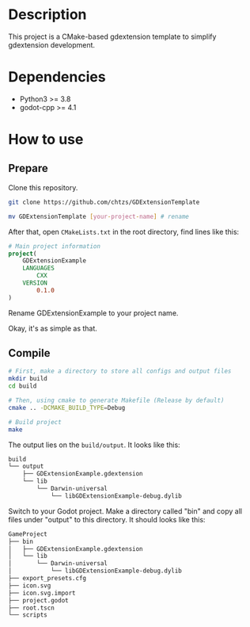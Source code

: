 # Description

This project is a CMake-based gdextension template to simplify gdextension development.

# Dependencies

+ Python3 >= 3.8
+ godot-cpp >= 4.1

# How to use

## Prepare
Clone this repository.
```bash
git clone https://github.com/chtzs/GDExtensionTemplate 

mv GDExtensionTemplate [your-project-name] # rename
```

After that, open `CMakeLists.txt` in the root directory, find lines like this:
```cmake
# Main project information
project( 
    GDExtensionExample
    LANGUAGES
        CXX
    VERSION
        0.1.0
)
```
Rename GDExtensionExample to your project name.

Okay, it's as simple as that.

## Compile

```bash
# First, make a directory to store all configs and output files
mkdir build
cd build

# Then, using cmake to generate Makefile (Release by default)
cmake .. -DCMAKE_BUILD_TYPE=Debug

# Build project
make
```

The output lies on the `build/output`. It looks like this:
```txt
build
└── output
    ├── GDExtensionExample.gdextension
    └── lib
        └── Darwin-universal
            └── libGDExtensionExample-debug.dylib
```

Switch to your Godot project. Make a directory called "bin" and copy all files under "output" to this directory. It should looks like this:

```txt
GameProject
├── bin
│   ├── GDExtensionExample.gdextension
│   └── lib
│       └── Darwin-universal
│           └── libGDExtensionExample-debug.dylib
├── export_presets.cfg
├── icon.svg
├── icon.svg.import
├── project.godot
├── root.tscn
└── scripts
```